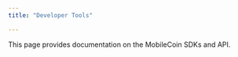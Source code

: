 ```yaml
---
title: "Developer Tools"

---
```

This page provides documentation on the MobileCoin SDKs and API. 

